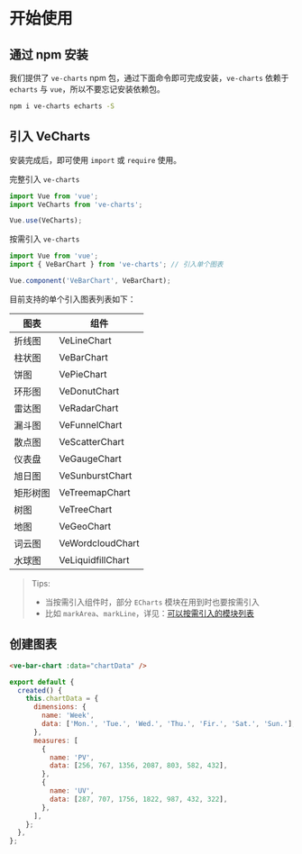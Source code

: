 # 开始使用

## 通过 npm 安装

我们提供了 `ve-charts` npm 包，通过下面命令即可完成安装，`ve-charts` 依赖于 `echarts` 与 `vue`，所以不要忘记安装依赖包。

```bash
npm i ve-charts echarts -S
```

## 引入 VeCharts

安装完成后，即可使用 `import` 或 `require` 使用。

完整引入 `ve-charts`

```js
import Vue from 'vue';
import VeCharts from 've-charts';

Vue.use(VeCharts);
```

按需引入 `ve-charts`

```js
import Vue from 'vue';
import { VeBarChart } from 've-charts'; // 引入单个图表

Vue.component('VeBarChart', VeBarChart);
```

目前支持的单个引入图表列表如下：

| 图表     | 组件              |
| -------- | ----------------- |
| 折线图   | VeLineChart       |
| 柱状图   | VeBarChart        |
| 饼图     | VePieChart        |
| 环形图   | VeDonutChart      |
| 雷达图   | VeRadarChart      |
| 漏斗图   | VeFunnelChart     |
| 散点图   | VeScatterChart    |
| 仪表盘   | VeGaugeChart      |
| 旭日图   | VeSunburstChart   |
| 矩形树图 | VeTreemapChart    |
| 树图     | VeTreeChart       |
| 地图     | VeGeoChart        |
| 词云图   | VeWordcloudChart  |
| 水球图   | VeLiquidfillChart |

> Tips:
>
> - 当按需引入组件时，部分 `ECharts` 模块在用到时也要按需引入
> - 比如 `markArea`、`markLine`，详见：[可以按需引入的模块列表](https://github.com/ecomfe/echarts/blob/master/index.js)

## 创建图表

```html
<ve-bar-chart :data="chartData" />
```

```js
export default {
  created() {
    this.chartData = {
      dimensions: {
        name: 'Week',
        data: ['Mon.', 'Tue.', 'Wed.', 'Thu.', 'Fir.', 'Sat.', 'Sun.'],
      },
      measures: [
        {
          name: 'PV',
          data: [256, 767, 1356, 2087, 803, 582, 432],
        },
        {
          name: 'UV',
          data: [287, 707, 1756, 1822, 987, 432, 322],
        },
      ],
    };
  },
};
```
